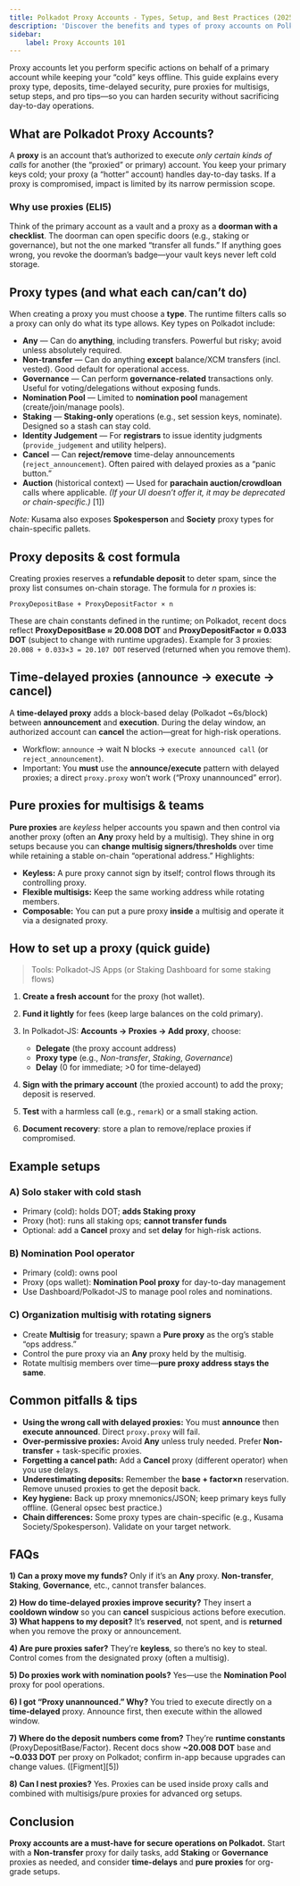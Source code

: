 ```yaml
---
title: Polkadot Proxy Accounts - Types, Setup, and Best Practices (2025)
description: 'Discover the benefits and types of proxy accounts on Polkadot for enhanced security and efficient digital asset management.'
sidebar: 
    label: Proxy Accounts 101
---
```

 
Proxy accounts let you perform specific actions on behalf of a primary account while keeping your “cold” keys offline. This guide explains every proxy type, deposits, time-delayed security, pure proxies for multisigs, setup steps, and pro tips—so you can harden security without sacrificing day-to-day operations.  

## What are Polkadot Proxy Accounts?
A **proxy** is an account that’s authorized to execute *only certain kinds of calls* for another (the “proxied” or primary) account. You keep your primary keys cold; your proxy (a “hotter” account) handles day-to-day tasks. If a proxy is compromised, impact is limited by its narrow permission scope.  

### Why use proxies (ELI5)
Think of the primary account as a vault and a proxy as a **doorman with a checklist**. The doorman can open specific doors (e.g., staking or governance), but not the one marked “transfer all funds.” If anything goes wrong, you revoke the doorman’s badge—your vault keys never left cold storage.  

## Proxy types (and what each can/can’t do)
When creating a proxy you must choose a **type**. The runtime filters calls so a proxy can only do what its type allows. Key types on Polkadot include:
* **Any** — Can do **anything**, including transfers. Powerful but risky; avoid unless absolutely required.  
* **Non-transfer** — Can do anything **except** balance/XCM transfers (incl. vested). Good default for operational access. 
* **Governance** — Can perform **governance-related** transactions only. Useful for voting/delegations without exposing funds. 
* **Nomination Pool** — Limited to **nomination pool** management (create/join/manage pools).  
* **Staking** — **Staking-only** operations (e.g., set session keys, nominate). Designed so a stash can stay cold.  
* **Identity Judgement** — For **registrars** to issue identity judgments (`provide_judgement` and utility helpers).  
* **Cancel** — Can **reject/remove** time-delay announcements (`reject_announcement`). Often paired with delayed proxies as a “panic button.” 
* **Auction** (historical context) — Used for **parachain auction/crowdloan** calls where applicable. *(If your UI doesn’t offer it, it may be deprecated or chain-specific.)*  [1])

*Note:* Kusama also exposes **Spokesperson** and **Society** proxy types for chain-specific pallets.  

## Proxy deposits & cost formula
Creating proxies reserves a **refundable deposit** to deter spam, since the proxy list consumes on-chain storage. The formula for *n* proxies is:

```
ProxyDepositBase + ProxyDepositFactor × n
```

These are chain constants defined in the runtime; on Polkadot, recent docs reflect **ProxyDepositBase ≈ 20.008 DOT** and **ProxyDepositFactor ≈ 0.033 DOT** (subject to change with runtime upgrades). Example for 3 proxies: `20.008 + 0.033×3 = 20.107 DOT` reserved (returned when you remove them).  

## Time-delayed proxies (announce → execute → cancel)
A **time-delayed proxy** adds a block-based delay (Polkadot \~6s/block) between **announcement** and **execution**. During the delay window, an authorized account can **cancel** the action—great for high-risk operations.

* Workflow: `announce` → wait N blocks → `execute announced call` (or `reject_announcement`).
* Important: You **must** use the **announce/execute** pattern with delayed proxies; a direct `proxy.proxy` won’t work (“Proxy unannounced” error). 

## Pure proxies for multisigs & teams
**Pure proxies** are *keyless* helper accounts you spawn and then control via another proxy (often an **Any** proxy held by a multisig). They shine in org setups because you can **change multisig signers/thresholds** over time while retaining a stable on-chain “operational address.” Highlights:
* **Keyless:** A pure proxy cannot sign by itself; control flows through its controlling proxy.
* **Flexible multisigs:** Keep the same working address while rotating members.
* **Composable:** You can put a pure proxy **inside** a multisig and operate it via a designated proxy. 

## How to set up a proxy (quick guide)
> Tools: Polkadot-JS Apps (or Staking Dashboard for some staking flows)

1. **Create a fresh account** for the proxy (hot wallet).
2. **Fund it lightly** for fees (keep large balances on the cold primary).
3. In Polkadot-JS: **Accounts → Proxies → Add proxy**, choose:

   * **Delegate** (the proxy account address)
   * **Proxy type** (e.g., *Non-transfer*, *Staking*, *Governance*)
   * **Delay** (0 for immediate; >0 for time-delayed)
4. **Sign with the primary account** (the proxied account) to add the proxy; deposit is reserved.
5. **Test** with a harmless call (e.g., `remark`) or a small staking action.
6. **Document recovery**: store a plan to remove/replace proxies if compromised.  

## Example setups
### A) Solo staker with cold stash
* Primary (cold): holds DOT; **adds Staking proxy**
* Proxy (hot): runs all staking ops; **cannot transfer funds**
* Optional: add a **Cancel** proxy and set **delay** for high-risk actions. 

### B) Nomination Pool operator
* Primary (cold): owns pool
* Proxy (ops wallet): **Nomination Pool proxy** for day-to-day management
* Use Dashboard/Polkadot-JS to manage pool roles and nominations. 

### C) Organization multisig with rotating signers
* Create **Multisig** for treasury; spawn a **Pure proxy** as the org’s stable “ops address.”
* Control the pure proxy via an **Any** proxy held by the multisig.
* Rotate multisig members over time—**pure proxy address stays the same**. 

## Common pitfalls & tips
* **Using the wrong call with delayed proxies:** You must **announce** then **execute announced**. Direct `proxy.proxy` will fail. 
* **Over-permissive proxies:** Avoid **Any** unless truly needed. Prefer **Non-transfer** + task-specific proxies.  
* **Forgetting a cancel path:** Add a **Cancel** proxy (different operator) when you use delays.  
* **Underestimating deposits:** Remember the **base + factor×n** reservation. Remove unused proxies to get the deposit back.  
* **Key hygiene:** Back up proxy mnemonics/JSON; keep primary keys fully offline. (General opsec best practice.)
* **Chain differences:** Some proxy types are chain-specific (e.g., Kusama Society/Spokesperson). Validate on your target network. 

## FAQs
**1) Can a proxy move my funds?**
Only if it’s an **Any** proxy. **Non-transfer**, **Staking**, **Governance**, etc., cannot transfer balances.  

**2) How do time-delayed proxies improve security?**
They insert a **cooldown window** so you can **cancel** suspicious actions before execution.  
**3) What happens to my deposit?**
It’s **reserved**, not spent, and is **returned** when you remove the proxy or announcement.  

**4) Are pure proxies safer?**
They’re **keyless**, so there’s no key to steal. Control comes from the designated proxy (often a multisig). 

**5) Do proxies work with nomination pools?**
Yes—use the **Nomination Pool** proxy for pool operations.  

**6) I got “Proxy unannounced.” Why?**
You tried to execute directly on a **time-delayed** proxy. Announce first, then execute within the allowed window. 

**7) Where do the deposit numbers come from?**
They’re **runtime constants** (ProxyDepositBase/Factor). Recent docs show **\~20.008 DOT** base and **\~0.033 DOT** per proxy on Polkadot; confirm in-app because upgrades can change values. ([Figment][5])

**8) Can I nest proxies?**
Yes. Proxies can be used inside proxy calls and combined with multisigs/pure proxies for advanced org setups.  

## Conclusion
**Proxy accounts are a must-have for secure operations on Polkadot.** Start with a **Non-transfer** proxy for daily tasks, add **Staking** or **Governance** proxies as needed, and consider **time-delays** and **pure proxies** for org-grade setups.